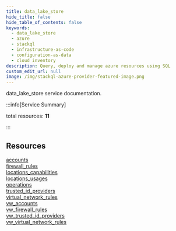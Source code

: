 ```yaml
---
title: data_lake_store
hide_title: false
hide_table_of_contents: false
keywords:
  - data_lake_store
  - azure
  - stackql
  - infrastructure-as-code
  - configuration-as-data
  - cloud inventory
description: Query, deploy and manage azure resources using SQL
custom_edit_url: null
image: /img/stackql-azure-provider-featured-image.png
---
```


data_lake_store service documentation.

:::info[Service Summary]

total resources: __11__  

:::

## Resources
<div class="row">
<div class="providerDocColumn">
<a href="/services/data_lake_store/accounts/">accounts</a><br />
<a href="/services/data_lake_store/firewall_rules/">firewall_rules</a><br />
<a href="/services/data_lake_store/locations_capabilities/">locations_capabilities</a><br />
<a href="/services/data_lake_store/locations_usages/">locations_usages</a><br />
<a href="/services/data_lake_store/operations/">operations</a><br />
<a href="/services/data_lake_store/trusted_id_providers/">trusted_id_providers</a>
</div>
<div class="providerDocColumn">
<a href="/services/data_lake_store/virtual_network_rules/">virtual_network_rules</a><br />
<a href="/services/data_lake_store/vw_accounts/">vw_accounts</a><br />
<a href="/services/data_lake_store/vw_firewall_rules/">vw_firewall_rules</a><br />
<a href="/services/data_lake_store/vw_trusted_id_providers/">vw_trusted_id_providers</a><br />
<a href="/services/data_lake_store/vw_virtual_network_rules/">vw_virtual_network_rules</a>
</div>
</div>